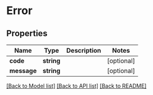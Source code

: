 # Error

## Properties
| Name        | Type       | Description | Notes      |
| ----------- | ---------- | ----------- | ---------- |
| **code**    | **string** |             | [optional] |
| **message** | **string** |             | [optional] |

[[Back to Model list]](../README.md#documentation-for-models) [[Back to API list]](../README.md#documentation-for-api-endpoints) [[Back to README]](../README.md)

